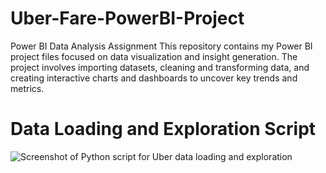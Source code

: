 # Uber-Fare-PowerBI-Project
Power BI Data Analysis Assignment This repository contains my Power BI project files focused on data visualization and insight generation. The project involves importing datasets, cleaning and transforming data, and creating interactive charts and dashboards to uncover key trends and metrics.


# Data Loading and Exploration Script
![Screenshot of Python script for Uber data loading and exploration](pppp.png)
